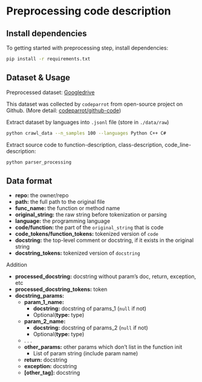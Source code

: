 # Preprocessing code description

## Install dependencies
To getting started with preprocessing step, install dependencies:
```bash
pip install -r requirements.txt
```

## Dataset & Usage
Preprocessed dataset: [Googledrive](https://drive.google.com/drive/u/0/folders/1FGLK7HwP-W3wbFKefwNgV0IGjUvUxkYN)

This dataset was collected by `codeparrot` from open-source project on Github.
(More detail: [codeparrot/github-code](https://huggingface.co/datasets/codeparrot/github-code))

Extract dataset by languages into `.jsonl` file (store in `./data/raw`)
```bash
python crawl_data --n_samples 100 --languages Python C++ C#
```

Extract source code to function-description, class-description, code_line-description:
```bash
python parser_processing
```

## Data format
- **repo:** the owner/repo
- **path:** the full path to the original file
- **func_name:** the function or method name
- **original_string:** the raw string before tokenization or parsing
- **language:** the programming language
- **code/function:** the part of the `original_string` that is code
- **code_tokens/function_tokens:** tokenized version of `code`
- **docstring:** the top-level comment or docstring, if it exists in the original string
- **docstring_tokens:** tokenized version of `docstring`

Addition

- **processed_docstring:** docstring without param’s doc, return, exception, etc
- **processed_docstring_tokens:** token
- **docstring_params:**
    - **param_1_name:**
        - **docstring:** docstring of params_1 (`null` if not)
        - Optional(**type:** type)
    - **param_2_name:**
        - **docstring:** docstring of params_2 (`null` if not)
        - Optional(**type:** type)
    - . . .
    - **other_params:** other params which don’t list in the function init
        - List of param string (include param name)
    - **return:** docstring
    - **exception:** docstring
    - **[other_tag]:** docstring
